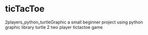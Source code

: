 # ticTacToe
2players_python_turtleGraphic
a small beginner project using python graphic library turtle
2 two player tictactoe game

